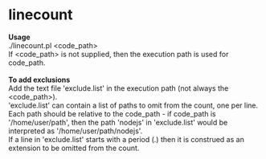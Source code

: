# linecount

<b>Usage</b>
<br />
./linecount.pl <code_path>
<br />
If <code_path> is not supplied, then the execution path is used for code_path.
<br />
<br />
<b>To add exclusions</b>
<br />
Add the text file 'exclude.list' in the execution path (not always the <code_path>).
<br />
'exclude.list' can contain a list of paths to omit from the count, one per line. Each path should be relative to the code_path - if code_path is '/home/user/path', then the path 'nodejs' in 'exclude.list' would be interpreted as '/home/user/path/nodejs'.
<br />
If a line in 'exclude.list' starts with a period (.) then it is construed as an extension to be omitted from the count.

